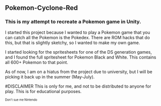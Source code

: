 ## Pokemon-Cyclone-Red

### This is my attempt to recreate a Pokemon game in Unity.
I started this project because I wanted to play a Pokemon game that you can catch all the Pokemon is the Pokedex. There are ROM hacks that do this, but that is slightly sketchy, so I wanted to make my own game. 

I started looking for the spritesheets for one of the DS generation games, and I found the full spritesheet for Pokemon Black and White. This contains all 600+ Pokemon to that point. 

As of now, I am on a hiatus from the project due to university, but I will be picking it back up in the summer (May-July). 

#DISCLAIMER
This is only for me, and not to be distributed to anyone for play. This is for educational purposes.

<sub><sup>Don't sue me Nintendo
